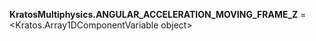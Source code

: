**KratosMultiphysics.ANGULAR_ACCELERATION_MOVING_FRAME_Z** =
<Kratos.Array1DComponentVariable object>

